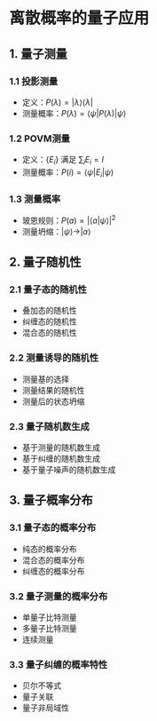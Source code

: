  # 离散概率的量子应用

## 1. 量子测量

### 1.1 投影测量
- 定义：$P(\lambda) = |\lambda\rangle\langle\lambda|$
- 测量概率：$P(\lambda) = \langle\psi|P(\lambda)|\psi\rangle$

### 1.2 POVM测量
- 定义：$\{E_i\}$ 满足 $\sum_i E_i = I$
- 测量概率：$P(i) = \langle\psi|E_i|\psi\rangle$

### 1.3 测量概率
- 玻恩规则：$P(a) = |\langle a|\psi\rangle|^2$
- 测量坍缩：$|\psi\rangle \rightarrow |a\rangle$

## 2. 量子随机性

### 2.1 量子态的随机性
- 叠加态的随机性
- 纠缠态的随机性
- 混合态的随机性

### 2.2 测量诱导的随机性
- 测量基的选择
- 测量结果的随机性
- 测量后的状态坍缩

### 2.3 量子随机数生成
- 基于测量的随机数生成
- 基于纠缠的随机数生成
- 基于量子噪声的随机数生成

## 3. 量子概率分布

### 3.1 量子态的概率分布
- 纯态的概率分布
- 混合态的概率分布
- 纠缠态的概率分布

### 3.2 量子测量的概率分布
- 单量子比特测量
- 多量子比特测量
- 连续测量

### 3.3 量子纠缠的概率特性
- 贝尔不等式
- 量子关联
- 量子非局域性